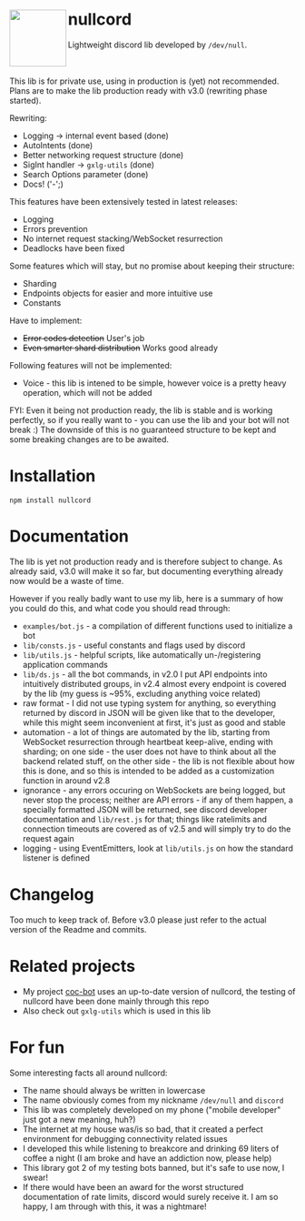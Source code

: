 <div>
<img align="left" src="https://github.com/gXLg/nullcord/assets/65429873/f3408aaf-1d49-428a-ae6f-5a6755c3c5cc" height="100">
<h1>nullcord</h1>
Lightweight discord lib developed by <code>/dev/null</code>.
</div>
<br clear="left">
<br>
This lib is for private use, using in production is (yet) not recommended.
Plans are to make the lib production ready with v3.0
(rewriting phase started).

Rewriting:
* Logging -> internal event based (done)
* AutoIntents (done)
* Better networking request structure (done)
* SigInt handler -> `gxlg-utils` (done)
* Search Options parameter (done)
* Docs! ('-';)

This features have been extensively tested in latest releases:
* Logging
* Errors prevention
* No internet request stacking/WebSocket resurrection
* Deadlocks have been fixed

Some features which will stay, but no promise
about keeping their structure:
* Sharding
* Endpoints objects for easier and more intuitive use
* Constants

Have to implement:
* ~~Error codes detection~~ User's job
* ~~Even smarter shard distribution~~ Works good already

Following features will not be implemented:
* Voice - this lib is intened to be simple, however voice
is a pretty heavy operation, which will not be added

FYI: Even it being not production ready, the lib is stable and is working perfectly,
so if you really want to - you can use the lib and your bot will not break :)
The downside of this is no guaranteed structure to be kept and some breaking changes are
to be awaited.

# Installation

```
npm install nullcord
```

# Documentation
The lib is yet not production ready and is therefore subject to change.
As already said, v3.0 will make it so far, but documenting everything
already now would be a waste of time.

However if you really badly want to use my lib, here is a summary of
how you could do this, and what code you should read through:

* `examples/bot.js` - a compilation of different functions used
to initialize a bot
* `lib/consts.js` - useful constants and flags used by discord
* `lib/utils.js` - helpful scripts, like automatically un-/registering
application commands
* `lib/ds.js` - all the bot commands, in v2.0 I put API endpoints
into intuitively distributed groups, in v2.4 almost every endpoint is
covered by the lib (my guess is ~95%, excluding anything voice related)
* raw format - I did not use typing system for anything, so everything
returned by discord in JSON will be given like that to the developer,
while this might seem inconvenient at first, it's just as good and stable
* automation - a lot of things are automated by the lib, starting from
WebSocket resurrection through heartbeat keep-alive, ending with sharding;
on one side - the user does not have to think about all the backend
related stuff, on the other side - the lib is not flexible about how
this is done, and so this is intended to be added as a customization
function in around v2.8
* ignorance - any errors occuring on WebSockets are being logged, but
never stop the process; neither are API errors - if any of them
happen, a specially formatted JSON will be returned, see discord
developer documentation and `lib/rest.js` for that; things like
ratelimits and connection timeouts are covered as of v2.5 and will simply
try to do the request again
* logging - using EventEmitters, look at `lib/utils.js` on how
the standard listener is defined

# Changelog
Too much to keep track of. Before v3.0 please just refer to the actual
version of the Readme and commits.

# Related projects
* My project [coc-bot](https://github.com/gXLg/coc-bot) uses an
up-to-date version of nullcord, the testing of nullcord have been
done mainly through this repo
* Also check out `gxlg-utils` which is used in this lib

# For fun
Some interesting facts all around nullcord:
* The name should always be written in lowercase
* The name obviously comes from my nickname `/dev/null` and `discord`
* This lib was completely developed on my phone
("mobile developer" just got a new meaning, huh?)
* The internet at my house was/is so bad, that it created a perfect
environment for debugging connectivity related issues
* I developed this while listening to breakcore and drinking
69 liters of coffee a night (I am broke and have an addiction now, please help)
* This library got 2 of my testing bots banned, but it's safe
to use now, I swear!
* If there would have been an award for the worst structured documentation
of rate limits, discord would surely receive it. I am so happy, I am through
with this, it was a nightmare!
